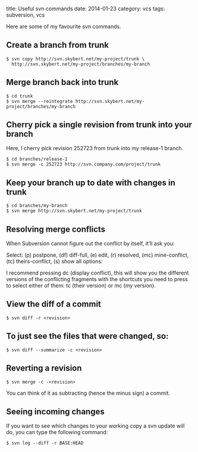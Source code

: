 title: Useful svn commands
date: 2014-01-23
category: vcs
tags: subversion, vcs

Here are some of my favourite svn commands.

## Create a branch from trunk

    $ svn copy http://svn.skybert.net/my-project/trunk \
      http://svn.skybert.net/my-project/branches/my-branch

## Merge branch back into trunk

    $ cd trunk
    $ svn merge --reintegrate http://svn.skybert.net/my-project/branches/my-branch

## Cherry pick a single revision from trunk into your branch

Here, I cherry pick revision 252723 from trunk into my release-1 branch.

    $ cd branches/release-1
    $ svn merge -c 252723 http://svn.company.com/project/trunk

## Keep your branch up to date with changes in trunk

    $ cd branches/my-branch
    $ svn merge http://svn.skybert.net/my-project/trunk

## Resolving merge conflicts

When Subversion cannot figure out the conflict by itself, it’ll ask you:

Select: (p) postpone, (df) diff-full, (e) edit, (r) resolved,
        (mc) mine-conflict, (tc) theirs-conflict,
        (s) show all options:

I recommend pressing dc (display conflict), this will show you the
different versions of the conflicting fragments with the shortcuts you
need to press to select either of them: tc (their version) or mc (my
version).

## View the diff of a commit

    $ svn diff -r <revision>

## To just see the files that were changed, so:

    $ svn diff --summarize -c <revision>

## Reverting a revision

    $ svn merge -c -<revision>

You can think of it as subtracting (hence the minus sign) a commit.

## Seeing incoming changes

If you want to see which changes to your working copy a svn update
will do, you can type the following command:

    $ svn log --diff -r BASE:HEAD

